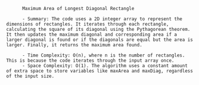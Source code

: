 
          Maximum Area of Longest Diagonal Rectangle

          - Summary: The code uses a 2D integer array to represent the dimensions of rectangles. It iterates through each rectangle, calculating the square of its diagonal using the Pythagorean theorem.  It then updates the maximum diagonal and corresponding area if a larger diagonal is found or if the diagonals are equal but the area is larger. Finally, it returns the maximum area found.

          - Time Complexity: O(n), where n is the number of rectangles. This is because the code iterates through the input array once.
          - Space Complexity: O(1). The algorithm uses a constant amount of extra space to store variables like maxArea and maxDiag, regardless of the input size.
          